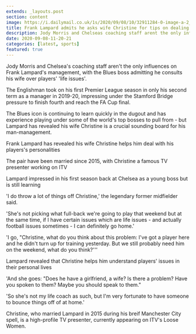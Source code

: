 ```yaml
---
extends: _layouts.post
section: content
image: https://i.dailymail.co.uk/1s/2020/09/08/10/32911284-0-image-a-2_1599559113177.jpg 
title: Frank Lampard admits he asks wife Christine for tips on dealing with his Chelsea players 
description: Jody Morris and Chelseas coaching staff arent the only influences on Frank Lampards management, with the Blues boss admitting he consults his wife over players life issues. 
date: 2020-09-08-11-20-21 
categories: [latest, sports] 
featured: true 
--- 
```

Jody Morris and Chelsea's coaching staff aren't the only influences on Frank Lampard's management, with the Blues boss admitting he consults his wife over players' 'life issues'.

The Englishman took on his first Premier League season in only his second term as a manager in 2019-20, impressing under the Stamford Bridge pressure to finish fourth and reach the FA Cup final. 

The Blues icon is continuing to learn quickly in the dugout and has experience playing under some of the world's top bosses to pull from - but Lampard has revealed his wife Christine is a crucial sounding board for his man-management. 

Frank Lampard has revealed his wife Christine helps him deal with his players's personalities

The pair have been married since 2015, with Christine a famous TV presenter working on ITV

Lampard impressed in his first season back at Chelsea as a young boss but is still learning 

'I do throw a lot of things off Christine,' the legendary former midfielder said. 

'She's not picking what full-back we're going to play that weekend but at the same time, if I have certain issues which are life issues - and actually football issues sometimes - I can definitely go home.'  

'I go, "Christine, what do you think about this problem: I've got a player here and he didn't turn up for training yesterday. But we still probably need him on the weekend, what do you think?''' 

Lampard revealed that Christine helps him understand players' issues in their personal lives

'And she goes: "Does he have a girlfriend, a wife? Is there a problem? Have you spoken to them? Maybe you should speak to them."

'So she's not my life coach as such, but I'm very fortunate to have someone to bounce things off of at home.'

Christine, who married Lampard in 2015 during his breif Manchester City spell, is a high-profile TV presenter, currently appearing on ITV's Loose Women.  

